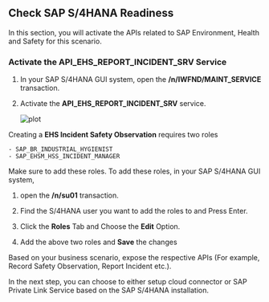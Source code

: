 ## Check SAP S/4HANA Readiness
In this section, you will activate the APIs related to SAP Environment, Health and Safety for this scenario.

### Activate the API_EHS_REPORT_INCIDENT_SRV Service

1. In your SAP S/4HANA GUI system, open the **/n/IWFND/MAINT_SERVICE** transaction.

2. Activate the **API_EHS_REPORT_INCIDENT_SRV** service.

    ![plot](./images/s4EHS.png)

Creating a **EHS Incident Safety Observation**  requires two roles 
```
- SAP_BR_INDUSTRIAL_HYGIENIST
- SAP_EHSM_HSS_INCIDENT_MANAGER
```

Make sure to add these roles. To add these roles, in your SAP S/4HANA GUI system, 

1. open the **/n/su01** transaction.

2. Find the S/4HANA user you want to add the roles to and Press Enter.

3. Click the **Roles** Tab and Choose the **Edit** Option.

4. Add the above two roles and **Save** the changes


Based on your business scenario, expose the respective APIs (For example, Record Safety Observation, Report Incident etc.).

In the next step, you can choose to either setup cloud connector or SAP Private Link Service based on the SAP S/4HANA installation.
